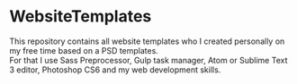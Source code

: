 # WebsiteTemplates
This repository contains all website templates who I created personally on my free time based on a PSD templates.<br>
For that I use Sass Preprocessor, Gulp task manager, Atom or Sublime Text 3 editor, Photoshop CS6 and my web development skills.
